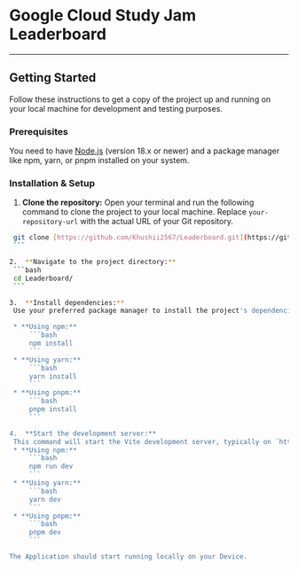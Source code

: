 # Google Cloud Study Jam Leaderboard

---

## Getting Started

Follow these instructions to get a copy of the project up and running on your local machine for development and testing purposes.

### Prerequisites

You need to have [Node.js](https://nodejs.org/) (version 18.x or newer) and a package manager like npm, yarn, or pnpm installed on your system.

### Installation & Setup

1.  **Clone the repository:**
    Open your terminal and run the following command to clone the project to your local machine. Replace `your-repository-url` with the actual URL of your Git repository.
   ```bash
    git clone [https://github.com/Khushii2567/Leaderboard.git](https://github.com/Khushii2567/Leaderboard.git)
    ```

2.  **Navigate to the project directory:**
    ```bash
    cd Leaderboard/
    ```

3.  **Install dependencies:**
    Use your preferred package manager to install the project's dependencies.

    * **Using npm:**
        ```bash
        npm install
        ```
    * **Using yarn:**
        ```bash
        yarn install
        ```
    * **Using pnpm:**
        ```bash
        pnpm install
        ```

4.  **Start the development server:**
    This command will start the Vite development server, typically on `http://localhost:5173`.
    * **Using npm:**
        ```bash
        npm run dev
        ```
    * **Using yarn:**
        ```bash
        yarn dev
        ```
    * **Using pnpm:**
        ```bash
        pnpm dev
        ```

The Application should start running locally on your Device.
